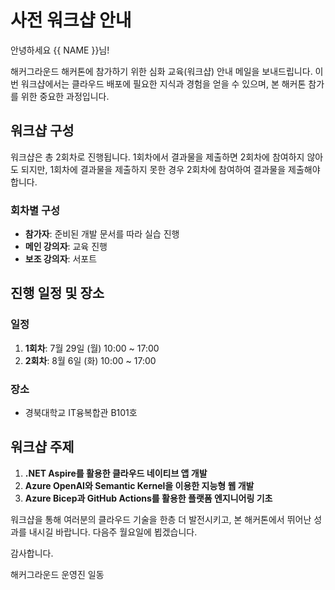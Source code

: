 # 사전 워크샵 안내

안녕하세요 {{ NAME }}님! 

해커그라운드 해커톤에 참가하기 위한 심화 교육(워크샵) 안내 메일을 보내드립니다. 이번 워크샵에서는 클라우드 배포에 필요한 지식과 경험을 얻을 수 있으며, 본 해커톤 참가를 위한 중요한 과정입니다.


## 워크샵 구성

워크샵은 총 2회차로 진행됩니다. 1회차에서 결과물을 제출하면 2회차에 참여하지 않아도 되지만, 1회차에 결과물을 제출하지 못한 경우 2회차에 참여하여 결과물을 제출해야 합니다.


### 회차별 구성

- **참가자**: 준비된 개발 문서를 따라 실습 진행
- **메인 강의자**: 교육 진행
- **보조 강의자**: 서포트


## 진행 일정 및 장소

### 일정
1. **1회차**: 7월 29일 (월) 10:00 ~ 17:00
2. **2회차**: 8월 6일 (화) 10:00 ~ 17:00

### 장소
- 경북대학교 IT융복합관 B101호


## 워크샵 주제
1. **.NET Aspire를 활용한 클라우드 네이티브 앱 개발**
2. **Azure OpenAI와 Semantic Kernel을 이용한 지능형 웹 개발**
3. **Azure Bicep과 GitHub Actions를 활용한 플랫폼 엔지니어링 기초**


워크샵을 통해 여러분의 클라우드 기술을 한층 더 발전시키고, 본 해커톤에서 뛰어난 성과를 내시길 바랍니다. 다음주 월요일에 뵙겠습니다.

감사합니다.

해커그라운드 운영진 일동